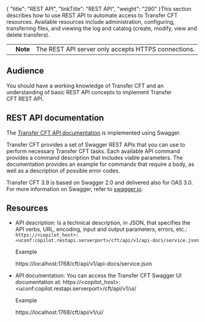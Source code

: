 {
    "title": "REST API",
    "linkTitle": "REST API",
    "weight": "290"
}This section describes how to use REST API to automate access to Transfer CFT resources. Available resources include administration, configuring, transferring files, and viewing the log and catalog (create, modify, view and delete transfers).

<table data-cellpadding="0" data-cellspacing="0">
<tbody>
<tr class="odd">
<td data-valign="top"></td>
<td data-valign="top"><span><strong>Note</strong></span></td>
<td data-mc-autonum="&lt;b&gt;Note&lt;/b&gt;" data-valign="top">The REST API server only accepts HTTPS connections.</td>
</tr>
</tbody>
</table>

## Audience

You should have a working knowledge of Transfer CFT and an understanding of basic REST API concepts to implement Transfer CFT REST API.

## REST API documentation

The [Transfer CFT API documentation](http://apidocs.axway.com/swagger-ui/index.html?productname=transfercft&productversion=3.8&filename=transfercft-swagger-api.json) is implemented using Swagger.

Transfer CFT provides a set of Swagger REST APIs that you can use to perform necessary Transfer CFT tasks. Each available API command provides a command description that includes viable parameters. The documentation provides an example for commands that require a body, as well as a description of possible error codes.

Transfer CFT 3.9 is based on Swagger 2.0 and delivered also for OAS 3.0. For more information on Swagger, refer to [swagger.io](http://swagger.io/).

## Resources

-   API description: Is a technical description, in JSON, that specifies the API verbs, URL, encoding, input and output parameters, errors, etc.: `https://<copilot_host>:<uconf:copilot.restapi.serverport>/cft/api/v1/api-docs/service.json`  
    Example  
    https://localhost:1768/cft/api/v1/api-docs/service.json
-   API documentation: You can access the Transfer CFT Swagger UI documentation at: https://&lt;copilot\_host>:&lt;uconf:copilot.restapi.serverport>/cft/api/v1/ui/  
    Example  
    https://localhost:1768/cft/api/v1/ui/
